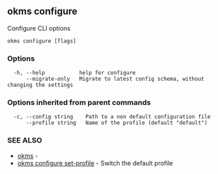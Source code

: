 ## okms configure

Configure CLI options

```
okms configure [flags]
```

### Options

```
  -h, --help           help for configure
      --migrate-only   Migrate to latest config schema, without changing the settings
```

### Options inherited from parent commands

```
  -c, --config string    Path to a non default configuration file
      --profile string   Name of the profile (default "default")
```

### SEE ALSO

* [okms](okms.md)	 - 
* [okms configure set-profile](okms_configure_set-profile.md)	 - Switch the default profile

